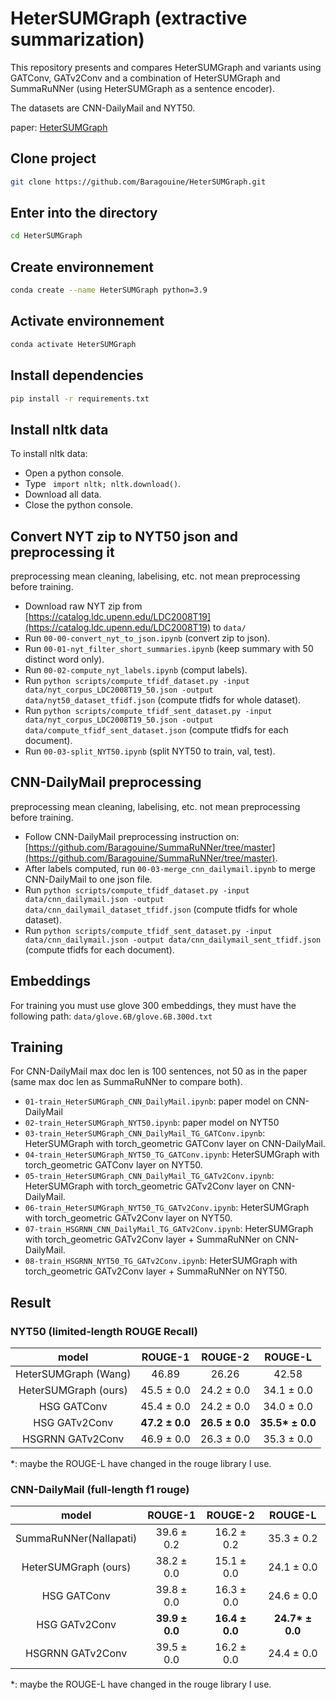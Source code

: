 # HeterSUMGraph (extractive summarization)
This repository presents and compares HeterSUMGraph and variants using GATConv, GATv2Conv and a combination of HeterSUMGraph and SummaRuNNer (using HeterSUMGraph as a sentence encoder).

The datasets are CNN-DailyMail and NYT50.  
  
paper: [HeterSUMGraph](https://arxiv.org/pdf/2004.12393.pdf)  

## Clone project
```bash
git clone https://github.com/Baragouine/HeterSUMGraph.git
```

## Enter into the directory
```bash
cd HeterSUMGraph
```

## Create environnement
```bash
conda create --name HeterSUMGraph python=3.9
```

## Activate environnement
```bash
conda activate HeterSUMGraph
```

## Install dependencies
```bash
pip install -r requirements.txt
```

## Install nltk data
To install nltk data:
  - Open a python console.
  - Type ``` import nltk; nltk.download()```.
  - Download all data.
  - Close the python console.

## Convert NYT zip to NYT50 json and preprocessing it
preprocessing mean cleaning, labelising, etc. not mean preprocessing before training.
  - Download raw NYT zip from [https://catalog.ldc.upenn.edu/LDC2008T19](https://catalog.ldc.upenn.edu/LDC2008T19) to `data/`  
  - Run `00-00-convert_nyt_to_json.ipynb` (convert zip to json).
  - Run `00-01-nyt_filter_short_summaries.ipynb` (keep summary with 50 distinct word only).
  - Run `00-02-compute_nyt_labels.ipynb` (comput labels).
  - Run ```python scripts/compute_tfidf_dataset.py -input data/nyt_corpus_LDC2008T19_50.json -output data/nyt50_dataset_tfidf.json``` (compute tfidfs for whole dataset).
  - Run ```python scripts/compute_tfidf_sent_dataset.py -input data/nyt_corpus_LDC2008T19_50.json -output data/compute_tfidf_sent_dataset.json``` (compute tfidfs for each document).
  - Run `00-03-split_NYT50.ipynb` (split NYT50 to train, val, test).
  
## CNN-DailyMail preprocessing
preprocessing mean cleaning, labelising, etc. not mean preprocessing before training.
  - Follow CNN-DailyMail preprocessing instruction on: [https://github.com/Baragouine/SummaRuNNer/tree/master](https://github.com/Baragouine/SummaRuNNer/tree/master).
  - After labels computed, run ```00-03-merge_cnn_dailymail.ipynb``` to merge CNN-DailyMail to one json file.
  - Run ```python scripts/compute_tfidf_dataset.py -input data/cnn_dailymail.json -output data/cnn_dailymail_dataset_tfidf.json``` (compute tfidfs for whole dataset).
  - Run ```python scripts/compute_tfidf_sent_dataset.py -input data/cnn_dailymail.json -output data/cnn_dailymail_sent_tfidf.json``` (compute tfidfs for each document).

## Embeddings
For training you must use glove 300 embeddings, they must have the following path: `data/glove.6B/glove.6B.300d.txt`

## Training
For CNN-DailyMail max doc len is 100 sentences, not 50 as in the paper (same max doc len as SummaRuNNer to compare both).
  - `01-train_HeterSUMGraph_CNN_DailyMail.ipynb`: paper model on CNN-DailyMail
  - `02-train_HeterSUMGraph_NYT50.ipynb`: paper model on NYT50
  - `03-train_HeterSUMGraph_CNN_DailyMail_TG_GATConv.ipynb`: HeterSUMGraph with torch_geometric GATConv layer on CNN-DailyMail.
  - `04-train_HeterSUMGraph_NYT50_TG_GATConv.ipynb`: HeterSUMGraph with torch_geometric GATConv layer on NYT50.
  - `05-train_HeterSUMGraph_CNN_DailyMail_TG_GATv2Conv.ipynb`: HeterSUMGraph with torch_geometric GATv2Conv layer on CNN-DailyMail.
  - `06-train_HeterSUMGraph_NYT50_TG_GATv2Conv.ipynb`: HeterSUMGraph with torch_geometric GATv2Conv layer on NYT50.
  - `07-train_HSGRNN_CNN_DailyMail_TG_GATv2Conv.ipynb`: HeterSUMGraph with torch_geometric GATv2Conv layer + SummaRuNNer on CNN-DailyMail.
  - `08-train_HSGRNN_NYT50_TG_GATv2Conv.ipynb`: HeterSUMGraph with torch_geometric GATv2Conv layer + SummaRuNNer on NYT50.

## Result
### NYT50 (limited-length ROUGE Recall)
| model | ROUGE-1 | ROUGE-2 | ROUGE-L |  
|:-:    |:-:      |:-:      |:-:      |  
| HeterSUMGraph (Wang) | 46.89 | 26.26 | 42.58 |
| HeterSUMGraph (ours) | 45.5 &plusmn; 0.0 | 24.2 &plusmn; 0.0 | 34.1 &plusmn; 0.0 |
| HSG GATConv | 45.4 &plusmn; 0.0 | 24.2 &plusmn; 0.0 | 34.0 &plusmn; 0.0 |
| HSG GATv2Conv | **47.2 &plusmn; 0.0** | **26.5 &plusmn; 0.0** | **35.5\* &plusmn; 0.0** |
| HSGRNN GATv2Conv | 46.9 &plusmn; 0.0 | 26.3 &plusmn; 0.0 | 35.3 &plusmn; 0.0 |
  
*: maybe the ROUGE-L have changed in the rouge library I use.

### CNN-DailyMail (full-length f1 rouge)
| model | ROUGE-1 | ROUGE-2 | ROUGE-L |  
|:-:    |:-:      |:-:      |:-:      |  
|SummaRuNNer(Nallapati)|39.6 &plusmn; 0.2|16.2 &plusmn; 0.2|35.3 &plusmn; 0.2|  
|HeterSUMGraph (ours) | 38.2 &plusmn; 0.0 | 15.1 &plusmn; 0.0 | 24.1 &plusmn; 0.0 |
|HSG GATConv | 39.8 &plusmn; 0.0 | 16.3 &plusmn; 0.0 | 24.6 &plusmn; 0.0 |
|HSG GATv2Conv | **39.9 &plusmn; 0.0** | **16.4 &plusmn; 0.0** | **24.7\* &plusmn; 0.0** |
|HSGRNN GATv2Conv | 39.5 &plusmn; 0.0 | 16.2 &plusmn; 0.0 | 24.4 &plusmn; 0.0 |
  
*: maybe the ROUGE-L have changed in the rouge library I use.
